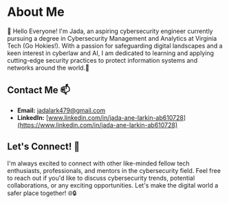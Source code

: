 # About Me
👋 Hello Everyone! I'm Jada, an aspiring cybersecurity engineer currently pursuing a degree in Cybersecurity Management and Analytics at Virginia Tech (Go Hokies!). With a passion for safeguarding digital landscapes and a keen interest in cyberlaw and AI, I am dedicated to learning and applying cutting-edge security practices to protect information systems and networks around the world.💞️

## Contact Me 📫
- **Email:** [jadalark479@gmail.com](mailto:jadalark479@gmail.com)
- **LinkedIn:** [www.linkedin.com/in/jada-ane-larkin-ab610728](https://www.linkedin.com/in/jada-ane-larkin-ab610728)

## Let's Connect! 🌱
I'm always excited to connect with other like-minded fellow tech enthusiasts, professionals, and mentors in the cybersecurity field. Feel free to reach out if you'd like to discuss cybersecurity trends, potential collaborations, or any exciting opportunities. Let's make the digital world a safer place together! 🌐🔒


<!---
jababiee/jababiee is a ✨ special ✨ repository because its `README.md` (this file) appears on your GitHub profile.
You can click the Preview link to take a look at your changes.
--->
